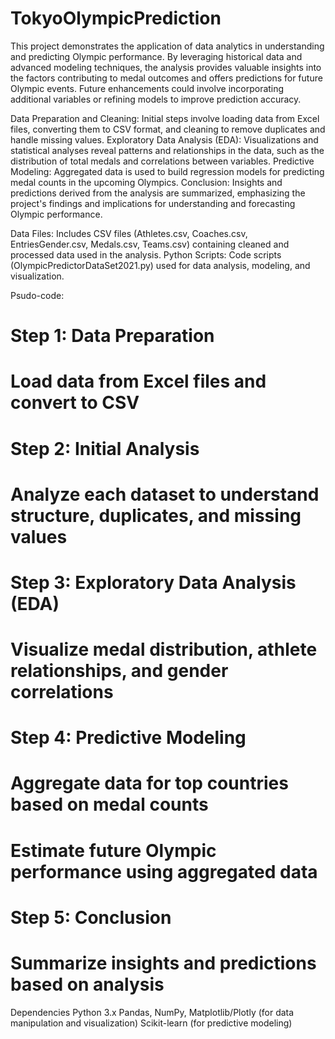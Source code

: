 # TokyoOlympicPrediction
This project demonstrates the application of data analytics in understanding and predicting Olympic performance. By leveraging historical data and advanced modeling techniques, the analysis provides valuable insights into the factors contributing to medal outcomes and offers predictions for future Olympic events. Future enhancements could involve incorporating additional variables or refining models to improve prediction accuracy.

Data Preparation and Cleaning: Initial steps involve loading data from Excel files, converting them to CSV format, and cleaning to remove duplicates and handle missing values.
Exploratory Data Analysis (EDA): Visualizations and statistical analyses reveal patterns and relationships in the data, such as the distribution of total medals and correlations between variables.
Predictive Modeling: Aggregated data is used to build regression models for predicting medal counts in the upcoming Olympics.
Conclusion: Insights and predictions derived from the analysis are summarized, emphasizing the project's findings and implications for understanding and forecasting Olympic performance.

Data Files: Includes CSV files (Athletes.csv, Coaches.csv, EntriesGender.csv, Medals.csv, Teams.csv) containing cleaned and processed data used in the analysis.
Python Scripts: Code scripts (OlympicPredictorDataSet2021.py) used for data analysis, modeling, and visualization.

Psudo-code:
# Step 1: Data Preparation
# Load data from Excel files and convert to CSV

# Step 2: Initial Analysis
# Analyze each dataset to understand structure, duplicates, and missing values

# Step 3: Exploratory Data Analysis (EDA)
# Visualize medal distribution, athlete relationships, and gender correlations

# Step 4: Predictive Modeling
# Aggregate data for top countries based on medal counts
# Estimate future Olympic performance using aggregated data

# Step 5: Conclusion
# Summarize insights and predictions based on analysis

Dependencies
Python 3.x
Pandas, NumPy, Matplotlib/Plotly (for data manipulation and visualization)
Scikit-learn (for predictive modeling)
